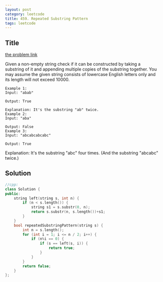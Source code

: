 ```yaml
---
layout: post
category: leetcode
title: 459. Repeated Substring Pattern
tags: leetcode
---
```

## Title
[the problem link](https://leetcode.com/problems/repeated-substring-pattern/description/)

Given a non-empty string check if it can be constructed by taking a substring of it and appending multiple copies of the substring together. You may assume the given string consists of lowercase English letters only and its length will not exceed 10000.

	Example 1:
	Input: "abab"
	
	Output: True
	
	Explanation: It's the substring "ab" twice.
	Example 2:
	Input: "aba"
	
	Output: False
	Example 3:
	Input: "abcabcabcabc"
	
	Output: True

Explanation: It's the substring "abc" four times. (And the substring "abcabc" twice.)

## Solution
```c++
//cpp:
class Solution {
public:
	string left(string s, int n) {
		if (n < s.length()) {
			string s1 = s.substr(0, n);
			return s.substr(n, s.length())+s1;
		}
	}
	bool repeatedSubstringPattern(string s) {
		int n = s.length();
		for (int i = 1; i <= n / 2; i++) {
			if (n%i == 0) {
				if (s == left(s, i)) {
					return true;
				}
			}
		}
		return false;
	}
};
```
